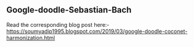 ## Google-doodle-Sebastian-Bach
Read the corresponding blog post here:-https://soumyadip1995.blogspot.com/2019/03/google-doodle-coconet-harmonization.html
